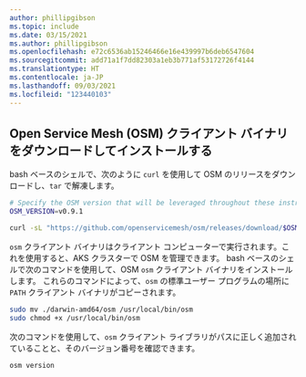 ```yaml
---
author: phillipgibson
ms.topic: include
ms.date: 03/15/2021
ms.author: phillipgibson
ms.openlocfilehash: e72c6536ab15246466e16e439997b6deb6547604
ms.sourcegitcommit: add71a1f7dd82303a1eb3b771af53172726f4144
ms.translationtype: HT
ms.contentlocale: ja-JP
ms.lasthandoff: 09/03/2021
ms.locfileid: "123440103"
---
```

## <a name="download-and-install-the-open-service-mesh-osm-client-binary"></a>Open Service Mesh (OSM) クライアント バイナリをダウンロードしてインストールする

bash ベースのシェルで、次のように `curl` を使用して OSM のリリースをダウンロードし、`tar` で解凍します。

```bash
# Specify the OSM version that will be leveraged throughout these instructions
OSM_VERSION=v0.9.1

curl -sL "https://github.com/openservicemesh/osm/releases/download/$OSM_VERSION/osm-$OSM_VERSION-darwin-amd64.tar.gz" | tar -vxzf -
```

`osm` クライアント バイナリはクライアント コンピューターで実行されます。これを使用すると、AKS クラスターで OSM を管理できます。 bash ベースのシェルで次のコマンドを使用して、OSM `osm` クライアント バイナリをインストールします。 これらのコマンドによって、`osm` の標準ユーザー プログラムの場所に `PATH` クライアント バイナリがコピーされます。

```bash
sudo mv ./darwin-amd64/osm /usr/local/bin/osm
sudo chmod +x /usr/local/bin/osm
```

次のコマンドを使用して、`osm` クライアント ライブラリがパスに正しく追加されていることと、そのバージョン番号を確認できます。

```
osm version
```
